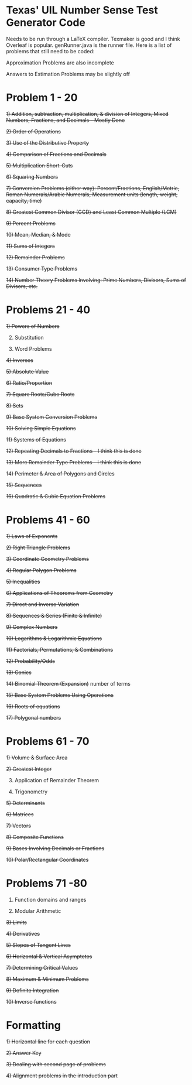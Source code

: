 # Texas' UIL Number Sense Test Generator Code

Needs to be run through a LaTeX compiler. Texmaker is good and I think Overleaf is popular. genRunner.java is the runner file. Here is a list of problems that still need to be coded:

Approximation Problems are also incomplete

Answers to Estimation Problems may be slightly off

# Problem 1 - 20

~~1) ~~Addition, subtraction~~, multiplication, & division of Integers, Mixed Numbers, Fractions, and Decimals - Mostly Done~~

~~2) Order of Operations~~

~~3) Use of the Distributive Property~~

~~4) Comparison of Fractions and Decimals~~

~~5) Multiplication Short-Cuts~~

~~6) Squaring Numbers~~

~~7) Conversion Problems (either way):
 ~~Percent/Fractions,~~
 English/Metric,
 ~~Roman Numerals/Arabic Numerals,~~
 Measurement units
(length, weight, capacity, time)~~

~~8) Greatest Common Divisor (GCD) and Least Common Multiple (LCM)~~

~~9) Percent Problems~~

~~10) Mean, Median, & Mode~~

~~11) Sums of Integers~~

~~12) Remainder Problems~~

~~13) Consumer Type Problems~~

~~14) Number Theory Problems Involving: Prime Numbers, Divisors, Sums of Divisors, etc.~~


# Problems 21 - 40

~~1) Powers of Numbers~~

2) Substitution

3) Word Problems

~~4) Inverses~~

~~5) Absolute Value~~

~~6) Ratio/Proportion~~

~~7) Square Roots/Cube Roots~~

~~8) Sets~~

~~9) Base System Conversion Problems~~

~~10) Solving Simple Equations~~

~~11) Systems of Equations~~

~~12) Repeating Decimals to Fractions - I think this is done~~

~~13) More Remainder Type Problems - I think this is done~~

~~14) Perimeter & Area of Polygons and Circles~~

~~15) Sequences~~

~~16) Quadratic & Cubic Equation Problems~~

# Problems 41 - 60

~~1) Laws of Exponents~~

~~2) Right Triangle Problems~~

~~3) Coordinate Geometry Problems~~

~~4) Regular Polygon Problems~~

~~5) Inequalities~~

~~6) Applications of Theorems from Geometry~~

~~7) Direct and Inverse Variation~~

~~8) Sequences & Series (Finite & Infinite)~~

~~9) Complex Numbers~~

~~10) Logarithms & Logarithmic Equations~~

~~11) Factorials, Permutations, & Combinations~~

~~12) Probability/Odds~~

~~13) Conics~~

~~14) Binomial Theorem (Expansion)~~ number of terms

~~15) Base System Problems Using Operations~~

~~16) Roots of equations~~

~~17) Polygonal numbers~~

# Problems 61 - 70

~~1) Volume & Surface Area~~

~~2) Greatest Integer~~

3) Application of Remainder Theorem

4) Trigonometry

~~5) Determinants~~

~~6) Matrices~~

~~7) Vectors~~

~~8) Composite Functions~~

~~9) Bases Involving Decimals or Fractions~~

~~10) Polar/Rectangular Coordinates~~

# Problems 71 -80

1) Function domains and ranges

2) Modular Arithmetic

~~3) Limits~~

~~4) Derivatives~~

~~5) Slopes of Tangent Lines~~

~~6) Horizontal & Vertical Asymptotes~~

~~7) Determining Critical Values~~

~~8) Maximum & Minimum Problems~~

~~9) Definite Integration~~

~~10) Inverse functions~~

# Formatting
~~1) Horizontal line for each question~~

~~2) Answer Key~~

~~3) Dealing with second page of problems~~

~~4) Alignment problems in the introduction part~~
